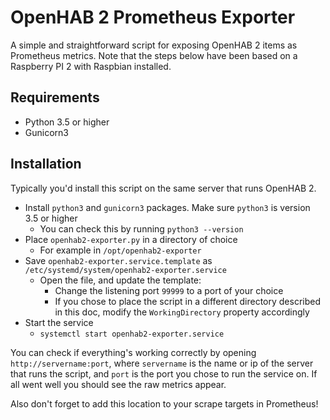 # OpenHAB 2 Prometheus Exporter
A simple and straightforward script for exposing OpenHAB 2 items as Prometheus metrics.
Note that the steps below have been based on a Raspberry PI 2 with Raspbian installed.

## Requirements
- Python 3.5 or higher
- Gunicorn3

## Installation
Typically you'd install this script on the same server that runs OpenHAB 2.

- Install `python3` and `gunicorn3` packages. Make sure `python3` is version 3.5 or higher
  - You can check this by running `python3 --version`
- Place `openhab2-exporter.py` in a directory of choice
  - For example in `/opt/openhab2-exporter`
- Save `openhab2-exporter.service.template` as `/etc/systemd/system/openhab2-exporter.service`
  - Open the file, and update the template:
    - Change the listening port `99999` to a port of your choice
    - If you chose to place the script in a different directory described in this doc, 
	  modify the `WorkingDirectory` property accordingly
- Start the service
  - `systemctl start openhab2-exporter.service`

You can check if everything's working correctly by opening `http://servername:port`, where `servername` is the
name or ip of the server that runs the script, and `port` is the port you chose to run the service on. If all
went well you should see the raw metrics appear.

Also don't forget to add this location to your scrape targets in Prometheus!